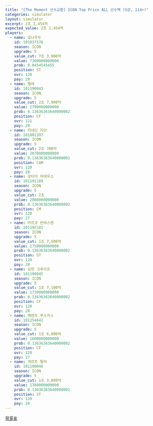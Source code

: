 ```yaml
---
title: "[The Moment 선수교환] ICON Top Price ALL 선수팩 (5강, 114+)"
categories: simulator
layout: simulator
excerpt: 2조 1,454억
expected_value: 2조 1,454억
players:
  - name: 호나우두
    id: 101037576
    season: ICON
    upgrade: 5
    value_cut: 7조 3,000억
    value: 7300000000000
    prob: 0.0454545455
    position: ST
    ovr: 120
    pay: 28
  - name: 펠레
    id: 101190043
    season: ICON
    upgrade: 5
    value_cut: 2조 7,900억
    value: 2790000000000
    prob: 0.13636363640000002
    position: CF
    ovr: 121
    pay: 28
  - name: 지네딘 지단
    id: 101001397
    season: ICON
    upgrade: 5
    value_cut: 2조 700억
    value: 2070000000000
    prob: 0.13636363640000002
    position: CAM
    ovr: 120
    pay: 28
  - name: 로타어 마테우스
    id: 101191189
    season: ICON
    upgrade: 5
    value_cut: 2조
    value: 2000000000000
    prob: 0.13636363640000002
    position: CM
    ovr: 120
    pay: 27
  - name: 마르코 반바스텐
    id: 101192181
    season: ICON
    upgrade: 5
    value_cut: 1조 7,500억
    value: 1750000000000
    prob: 0.13636363640000002
    position: ST
    ovr: 120
    pay: 28
  - name: 요한 크루이프
    id: 101190045
    season: ICON
    upgrade: 5
    value_cut: 1조 7,100억
    value: 1710000000000
    prob: 0.13636363640000002
    position: CF
    ovr: 120
    pay: 28
  - name: 페렌츠 푸스카스
    id: 101254642
    season: ICON
    upgrade: 5
    value_cut: 1조 6,000억
    value: 1600000000000
    prob: 0.13636363640000002
    position: CF
    ovr: 120
    pay: 27
  - name: 게르트 뮐러
    id: 101190048
    season: ICON
    upgrade: 5
    value_cut: 1조 3,800억
    value: 1380000000000
    prob: 0.13636363640000002
    position: ST
    ovr: 120
    pay: 28
---
```

[확률표](/player/6725)

